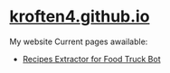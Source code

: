 # [kroften4.github.io](https://kroften4.github.io)
My website
Current pages awailable:
- [Recipes Extractor for Food Truck Bot](https://kroften4.github.io/ft-Recipes-Extractor)
